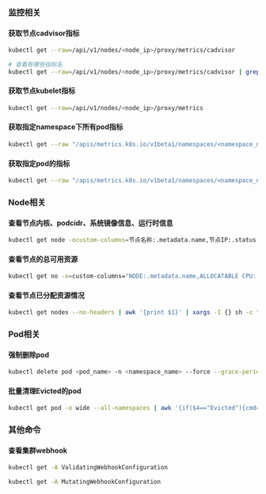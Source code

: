 ### 监控相关
#### 获取节点cadvisor指标

```bash
kubectl get --raw=/api/v1/nodes/<node_ip>/proxy/metrics/cadvisor

# 查看有哪些指标名
kubectl get --raw=/api/v1/nodes/<node_ip>/proxy/metrics/cadvisor | grep -v "#" | awk -F '{' '{print $1}' | awk '{print $1}' | sort | uniq

```
#### 获取节点kubelet指标

```bash
kubectl get --raw=/api/v1/nodes/<node_ip>/proxy/metrics

```
#### 获取指定namespace下所有pod指标

```bash
kubectl get --raw "/apis/metrics.k8s.io/v1beta1/namespaces/<namespace_name>/pods/"

```
#### 获取指定pod的指标

```bash
kubectl get --raw "/apis/metrics.k8s.io/v1beta1/namespaces/<namespace_name>/pods/<pod_name>"

```
### Node相关
#### 查看节点内核、podcidr、系统镜像信息、运行时信息

```bash
kubectl get node -ocustom-columns=节点名称:.metadata.name,节点IP:.status.addresses[0].address,节点内核:.status.nodeInfo.kernelVersion,podCIDR:.spec.podCIDR,系统镜像:.status.nodeInfo.osImage,运行时信息:.status.nodeInfo.containerRuntimeVersion

```
#### 查看节点的总可用资源

```bash
kubectl get no -o=custom-columns="NODE:.metadata.name,ALLOCATABLE CPU:.status.allocatable.cpu,ALLOCATABLE MEMORY:.status.allocatable.memory"

```
#### 查看节点已分配资源情况

```bash
kubectl get nodes --no-headers | awk '{print $1}' | xargs -I {} sh -c "echo {} ; kubectl describe node {} | grep Allocated -A 10 | grep -ve Event -ve Allocated -ve percent -ve --;"

```
### Pod相关
#### 强制删除pod

```bash
kubectl delete pod <pod_name> -n <namespace_name> --force --grace-period=0

```
#### 批量清理Evicted的pod

```bash
kubectl get pod -o wide --all-namespaces | awk '{if($4=="Evicted"){cmd="kubectl -n "$1" delete pod "$2; system(cmd)}}'

```

### 其他命令
#### 查看集群webhook

```bash
kubectl get -A ValidatingWebhookConfiguration

kubectl get -A MutatingWebhookConfiguration

```












